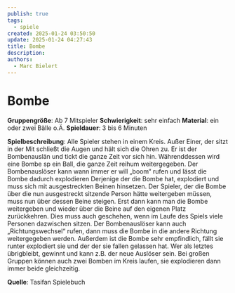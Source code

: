 ```yaml
---
publish: true
tags:
  - spiele
created: 2025-01-24 03:50:50
update: 2025-01-24 04:27:43
title: Bombe
description: 
authors:
  - Marc Bielert
---
```


# Bombe

**Gruppengröße**: Ab 7 Mitspieler 
**Schwierigkeit**: sehr einfach 
**Material**: ein oder zwei Bälle o.Ä. 
**Spieldauer**: 3 bis 6 Minuten

**Spielbeschreibung**: 
Alle Spieler stehen in einem Kreis. Außer Einer, der sitzt in der Mit schließt die Augen und hält sich die Ohren zu. Er ist der Bombenauslän und tickt die ganze Zeit vor sich hin. Währenddessen wird eine Bombe sp ein Ball, die ganze Zeit reihum weitergegeben. Der Bombenauslöser kann wann immer er will „boom“ rufen und lässt die Bombe dadurch explodieren Derjenige der die Bombe hat, explodiert und muss sich mit ausgestreckten Beinen hinsetzen. Der Spieler, der die Bombe über die nun ausgestreckt sitzende Person hätte weitergeben müssen, muss nun über dessen Beine steigen. Erst dann kann man die Bombe weitergeben und wieder über die Beine auf den eigenen Platz zurückkehren. Dies muss auch geschehen, wenn im Laufe des Spiels viele Personen dazwischen sitzen. Der Bombenauslöser kann auch „Richtungswechsel“ rufen, dann muss die Bombe in die andere Richtung weitergegeben werden. Außerdem ist die Bombe sehr empfindlich, fällt sie runter explodiert sie und der der sie fallen gelassen hat. Wer als letztes übrigbleibt, gewinnt und kann z.B. der neue Auslöser sein. Bei großen Gruppen können auch zwei Bomben im Kreis laufen, sie explodieren dann immer beide gleichzeitig.

**Quelle**:
Tasifan Spielebuch